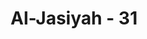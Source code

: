 ---
title: "Al-Jasiyah - 31"
no: 31
arabic_no: ٣١
ayah: وَاَمَّا الَّذِيْنَ كَفَرُوْاۗ  اَفَلَمْ تَكُنْ اٰيٰتِيْ تُتْلٰى عَلَيْكُمْ فَاسْتَكْبَرْتُمْ وَكُنْتُمْ قَوْمًا مُّجْرِمِيْنَ
translation: "Dan adapun (kepada) orang-orang yang kafir (difirmankan), “Bukankah ayat-ayat-Ku telah dibacakan kepadamu tetapi kamu menyombongkan diri dan kamu menjadi orang-orang yang berbuat dosa?”"
tafsir: "Pada ayat ini Allah menjelaskan keadaan orang-orang yang mengingkari keesaan-Nya. Mereka itu selalu menerima cemoohan dan penghinaan karena kepada mereka telah didatangkan utusan Allah yang telah membacakan ayat-ayat-Nya, tetapi mereka bersikap sombong dan keras kepala.\n\nKarena itu mereka akan merasakan siksa Allah yang menghinakan disebabkan oleh perbuatan dosa yang telah mereka kerjakan. Pada saat itulah, mereka tergagap karena melihat kenyataan yang dahulu mereka dustakan."
---